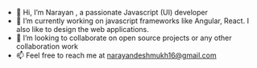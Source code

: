 - 👋 Hi, I’m Narayan , a passionate Javascript (UI) developer
- 🌱 I’m currently working on javascript frameworks like Angular, React. I also like to design the web applications.
- 💞️ I’m looking to collaborate on open source projects or any other collaboration work
- 📫 Feel free to reach me at narayandeshmukh16@gmail.com

<!---
narayand16/narayand16 is a ✨ special ✨ repository because its `README.md` (this file) appears on your GitHub profile.
You can click the Preview link to take a look at your changes.
--->
